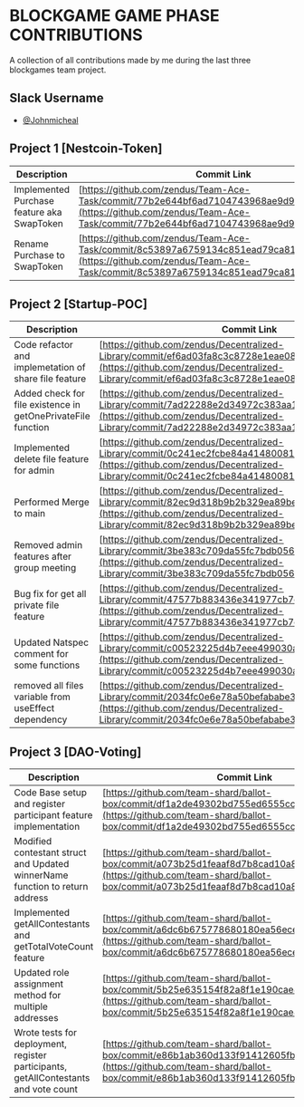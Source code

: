 # BLOCKGAME GAME PHASE CONTRIBUTIONS

A collection of all contributions made by me during the last three blockgames team project.

## Slack Username

- [@Johnmicheal](https://blockgamegamephase.slack.com/team/U038RRZ1SA3)

## Project 1 [Nestcoin-Token]

| Description                                | Commit Link                                                                                                                                                                        |
| ------------------------------------------ | ---------------------------------------------------------------------------------------------------------------------------------------------------------------------------------- |
| Implemented Purchase feature aka SwapToken | [https://github.com/zendus/Team-Ace-Task/commit/77b2e644bf6ad7104743968ae9d9d51aa2beef35](https://github.com/zendus/Team-Ace-Task/commit/77b2e644bf6ad7104743968ae9d9d51aa2beef35) |
| Rename Purchase to SwapToken               | [https://github.com/zendus/Team-Ace-Task/commit/8c53897a6759134c851ead79ca8139077461aa62](https://github.com/zendus/Team-Ace-Task/commit/8c53897a6759134c851ead79ca8139077461aa62) |

## Project 2 [Startup-POC]

| Description                                                  | Commit Link                                                                                                                                                                                        |
| ------------------------------------------------------------ | -------------------------------------------------------------------------------------------------------------------------------------------------------------------------------------------------- |
| Code refactor and implemetation of share file feature        | [https://github.com/zendus/Decentralized-Library/commit/ef6ad03fa8c3c8728e1eae0813320c0f28078e87](https://github.com/zendus/Decentralized-Library/commit/ef6ad03fa8c3c8728e1eae0813320c0f28078e87) |
| Added check for file existence in getOnePrivateFile function | [https://github.com/zendus/Decentralized-Library/commit/7ad22288e2d34972c383aa1f538dbf3b980c576c](https://github.com/zendus/Decentralized-Library/commit/7ad22288e2d34972c383aa1f538dbf3b980c576c) |
| Implemented delete file feature for admin                    | [https://github.com/zendus/Decentralized-Library/commit/0c241ec2fcbe84a414800816d8299f8d3a3faf27](https://github.com/zendus/Decentralized-Library/commit/0c241ec2fcbe84a414800816d8299f8d3a3faf27) |
| Performed Merge to main                                      | [https://github.com/zendus/Decentralized-Library/commit/82ec9d318b9b2b329ea89be7ca736dbc2a8c871d](https://github.com/zendus/Decentralized-Library/commit/82ec9d318b9b2b329ea89be7ca736dbc2a8c871d) |
| Removed admin features after group meeting                   | [https://github.com/zendus/Decentralized-Library/commit/3be383c709da55fc7bdb056f12dbc4467ef819c8](https://github.com/zendus/Decentralized-Library/commit/3be383c709da55fc7bdb056f12dbc4467ef819c8) |
| Bug fix for get all private file feature                     | [https://github.com/zendus/Decentralized-Library/commit/47577b883436e341977cb7ca6682983a93e881dd](https://github.com/zendus/Decentralized-Library/commit/47577b883436e341977cb7ca6682983a93e881dd) |
| Updated Natspec comment for some functions                   | [https://github.com/zendus/Decentralized-Library/commit/c00523225d4b7eee499030a519a6fb9771ee7bff](https://github.com/zendus/Decentralized-Library/commit/c00523225d4b7eee499030a519a6fb9771ee7bff) |
| removed all files variable from useEffect dependency         | [https://github.com/zendus/Decentralized-Library/commit/2034fc0e6e78a50befababe3e8c9d4af287dc0b6](https://github.com/zendus/Decentralized-Library/commit/2034fc0e6e78a50befababe3e8c9d4af287dc0b6) |

## Project 3 [DAO-Voting]

| Description                                                                         | Commit Link                                                                                                                                                                          |
| ----------------------------------------------------------------------------------- | ------------------------------------------------------------------------------------------------------------------------------------------------------------------------------------ |
| Code Base setup and register participant feature implementation                     | [https://github.com/team-shard/ballot-box/commit/df1a2de49302bd755ed6555cc8b6c1712a4d0f88](https://github.com/team-shard/ballot-box/commit/df1a2de49302bd755ed6555cc8b6c1712a4d0f88) |
| Modified contestant struct and Updated winnerName function to return address        | [https://github.com/team-shard/ballot-box/commit/a073b25d1feaaf8d7b8cad10a85d7048e73ccd4d](https://github.com/team-shard/ballot-box/commit/a073b25d1feaaf8d7b8cad10a85d7048e73ccd4d) |
| Implemented getAllContestants and getTotalVoteCount feature                         | [https://github.com/team-shard/ballot-box/commit/a6dc6b675778680180ea56ece012bbee4c289745](https://github.com/team-shard/ballot-box/commit/a6dc6b675778680180ea56ece012bbee4c289745) |
| Updated role assignment method for multiple addresses                               | [https://github.com/team-shard/ballot-box/commit/5b25e635154f82a8f1e190cae877c9ca7b97200d](https://github.com/team-shard/ballot-box/commit/5b25e635154f82a8f1e190cae877c9ca7b97200d) |
| Wrote tests for deployment, register participants, getAllContestants and vote count | [https://github.com/team-shard/ballot-box/commit/e86b1ab360d133f91412605fbfae1c5543306fb1](https://github.com/team-shard/ballot-box/commit/e86b1ab360d133f91412605fbfae1c5543306fb1) |
